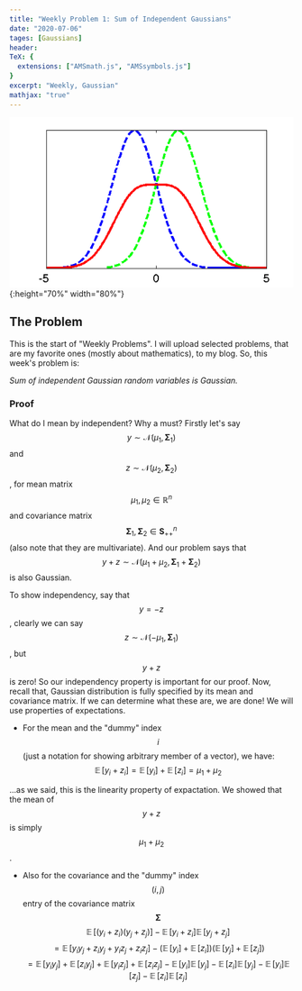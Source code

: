 ```yaml
---
title: "Weekly Problem 1: Sum of Independent Gaussians"
date: "2020-07-06"
tages: [Gaussians]
header:
TeX: {
  extensions: ["AMSmath.js", "AMSsymbols.js"]
}
excerpt: "Weekly, Gaussian"
mathjax: "true"
---
```

![test image size](/images/WeeklyP1/gaussians1.png){:height="70%" width="80%"}
## The Problem
This is the start of "Weekly Problems". I will upload selected problems, that are my favorite ones (mostly about mathematics), to my blog.
So, this week's problem is:

*Sum of independent Gaussian random variables is Gaussian.*

### Proof

What do I mean by independent? Why a must? Firstly let's say $$y \sim \mathcal{N}(\mu_1,\boldsymbol\Sigma_1)$$ and $$z \sim \mathcal{N}(\mu_2,\boldsymbol\Sigma_2)$$, for mean matrix $$\mu_1, \mu_2 \in \mathbb{R}^n$$ and covariance matrix $$\boldsymbol\Sigma_1, \boldsymbol\Sigma_2 \in \boldsymbol S_{+ +}^n$$ (also note that they are multivariate). And our problem says that $$y+z \sim \mathcal{N}(\mu_1 +\mu_2,\boldsymbol\Sigma_1+\boldsymbol\Sigma_2)$$ is also Gaussian.


To show independency, say that $$y=-z$$, clearly we can say $$z \sim \mathcal{N}(-\mu_1,\boldsymbol\Sigma_1)$$, but $$y+z$$ is zero! So our independency property is important for our proof. Now, recall that, Gaussian distribution is fully specified by its mean and covariance matrix. If we can determine what these are, we are done! We will use properties of expectations.
- For the mean and the "dummy" index $$i$$ (just a notation for showing arbitrary member of a vector), we have:
 $$\mathop{\mathbb{E}}[y_i + z_i] =  \mathop{\mathbb{E}}[y_i] + \mathop{\mathbb{E}}[z_i] = \mu_1 + \mu_2$$

...as we said, this is the linearity property of expactation. We showed that the mean of $$y+z$$ is simply $$\mu_1 + \mu_2$$.

- Also for the covariance and the "dummy" index $$(i,j)$$ entry of the covariance matrix $$\boldsymbol\Sigma$$
$$\mathop{\mathbb{E}}[(y_i + z_i)(y_j+z_j)] - \mathop{\mathbb{E}}[y_i + z_i]\mathop{\mathbb{E}}[y_j + z_j]$$
$$= \mathop{\mathbb{E}}[y_i y_j+z_i y_j+y_i z_j+z_i z_j] - (\mathop{\mathbb{E}}[y_i]+\mathop{\mathbb{E}}[z_i])(\mathop{\mathbb{E}}[y_j]+\mathop{\mathbb{E}}[z_j])$$
$$=\mathop{\mathbb{E}}[y_iy_j]+\mathop{\mathbb{E}}[z_iy_j]+\mathop{\mathbb{E}}[y_iz_j]+\mathop{\mathbb{E}}[z_iz_j]-\mathop{\mathbb{E}}[y_i]\mathop{\mathbb{E}}[y_j]-\mathop{\mathbb{E}}[z_i]\mathop{\mathbb{E}}[y_j]-\mathop{\mathbb{E}}[y_i]\mathop{\mathbb{E}}[z_j]-\mathop{\mathbb{E}}[z_i]\mathop{\mathbb{E}}[z_j]$$
